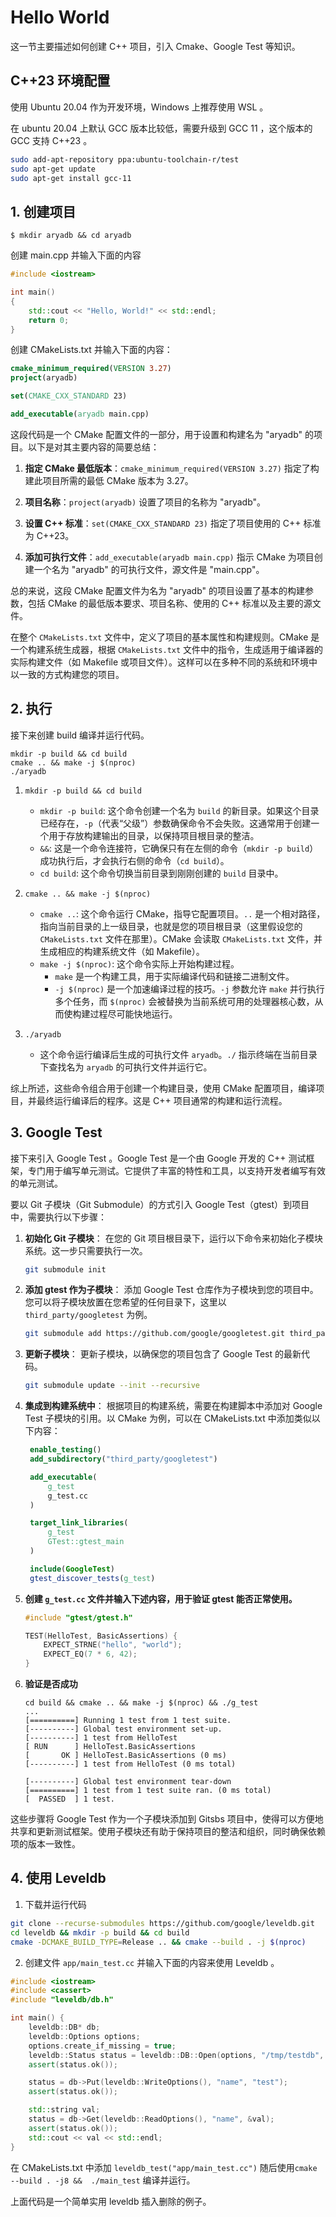 # Hello World

这一节主要描述如何创建 C++ 项目，引入 Cmake、Google Test 等知识。

## C++23 环境配置

使用 Ubuntu 20.04 作为开发环境，Windows 上推荐使用 WSL 。

在 ubuntu 20.04 上默认 GCC 版本比较低，需要升级到 GCC 11 ，这个版本的 GCC 支持 C++23 。

```sh
sudo add-apt-repository ppa:ubuntu-toolchain-r/test
sudo apt-get update
sudo apt-get install gcc-11
```

## 1. 创建项目

```shell
$ mkdir aryadb && cd aryadb
```

创建 main.cpp 并输入下面的内容

```cpp
#include <iostream>

int main()
{
    std::cout << "Hello, World!" << std::endl;
    return 0;
}
```

创建 CMakeLists.txt 并输入下面的内容：

```cmake
cmake_minimum_required(VERSION 3.27)
project(aryadb)

set(CMAKE_CXX_STANDARD 23)

add_executable(aryadb main.cpp)
```

这段代码是一个 CMake 配置文件的一部分，用于设置和构建名为 "aryadb" 的项目。以下是对其主要内容的简要总结：

1. **指定 CMake 最低版本**：`cmake_minimum_required(VERSION 3.27)` 指定了构建此项目所需的最低 CMake 版本为 3.27。

2. **项目名称**：`project(aryadb)` 设置了项目的名称为 "aryadb"。

3. **设置 C++ 标准**：`set(CMAKE_CXX_STANDARD 23)` 指定了项目使用的 C++ 标准为 C++23。

4. **添加可执行文件**：`add_executable(aryadb main.cpp)` 指示 CMake 为项目创建一个名为 "aryadb" 的可执行文件，源文件是 "main.cpp"。

总的来说，这段 CMake 配置文件为名为 "aryadb" 的项目设置了基本的构建参数，包括 CMake 的最低版本要求、项目名称、使用的 C++ 标准以及主要的源文件。

在整个 `CMakeLists.txt` 文件中，定义了项目的基本属性和构建规则。CMake 是一个构建系统生成器，根据 `CMakeLists.txt` 文件中的指令，生成适用于编译器的实际构建文件（如 Makefile 或项目文件）。这样可以在多种不同的系统和环境中以一致的方式构建您的项目。

## 2. 执行

接下来创建 build 编译并运行代码。

```shell
mkdir -p build && cd build
cmake .. && make -j $(nproc)
./aryadb
```

1. `mkdir -p build && cd build`

   - `mkdir -p build`: 这个命令创建一个名为 `build` 的新目录。如果这个目录已经存在，`-p`（代表“父级”）参数确保命令不会失败。这通常用于创建一个用于存放构建输出的目录，以保持项目根目录的整洁。
   - `&&`: 这是一个命令连接符，它确保只有在左侧的命令（`mkdir -p build`）成功执行后，才会执行右侧的命令（`cd build`）。
   - `cd build`: 这个命令切换当前目录到刚刚创建的 `build` 目录中。

2. `cmake .. && make -j $(nproc)`

   - `cmake ..`: 这个命令运行 CMake，指导它配置项目。`..` 是一个相对路径，指向当前目录的上一级目录，也就是您的项目根目录（这里假设您的 `CMakeLists.txt` 文件在那里）。CMake 会读取 `CMakeLists.txt` 文件，并生成相应的构建系统文件（如 Makefile）。
   - `make -j $(nproc)`: 这个命令实际上开始构建过程。
     - `make` 是一个构建工具，用于实际编译代码和链接二进制文件。
     - `-j $(nproc)` 是一个加速编译过程的技巧。`-j` 参数允许 `make` 并行执行多个任务，而 `$(nproc)` 会被替换为当前系统可用的处理器核心数，从而使构建过程尽可能快地运行。

3. `./aryadb`
   - 这个命令运行编译后生成的可执行文件 `aryadb`。`./` 指示终端在当前目录下查找名为 `aryadb` 的可执行文件并运行它。

综上所述，这些命令组合用于创建一个构建目录，使用 CMake 配置项目，编译项目，并最终运行编译后的程序。这是 C++ 项目通常的构建和运行流程。

## 3. Google Test

接下来引入 Google Test 。Google Test 是一个由 Google 开发的 C++ 测试框架，专门用于编写单元测试。它提供了丰富的特性和工具，以支持开发者编写有效的单元测试。

要以 Git 子模块（Git Submodule）的方式引入 Google Test（gtest）到项目中，需要执行以下步骤：

1. **初始化 Git 子模块**：
   在您的 Git 项目根目录下，运行以下命令来初始化子模块系统。这一步只需要执行一次。

   ```bash
   git submodule init
   ```

2. **添加 gtest 作为子模块**：
   添加 Google Test 仓库作为子模块到您的项目中。您可以将子模块放置在您希望的任何目录下，这里以 `third_party/googletest` 为例。

   ```bash
   git submodule add https://github.com/google/googletest.git third_party/googletest
   ```

3. **更新子模块**：
   更新子模块，以确保您的项目包含了 Google Test 的最新代码。

   ```bash
   git submodule update --init --recursive
   ```

4. **集成到构建系统中**：
   根据项目的构建系统，需要在构建脚本中添加对 Google Test 子模块的引用。以 CMake 为例，可以在 CMakeLists.txt 中添加类似以下内容：

   ```cmake
    enable_testing()
    add_subdirectory("third_party/googletest")

    add_executable(
        g_test
        g_test.cc
    )

    target_link_libraries(
        g_test
        GTest::gtest_main
    )

    include(GoogleTest)
    gtest_discover_tests(g_test)
   ```

5. **创建 `g_test.cc` 文件并输入下述内容，用于验证 gtest 能否正常使用。**

   ```cpp
   #include "gtest/gtest.h"

   TEST(HelloTest, BasicAssertions) {
       EXPECT_STRNE("hello", "world");
       EXPECT_EQ(7 * 6, 42);
   }
   ```

6. **验证是否成功**

   ```
   cd build && cmake .. && make -j $(nproc) && ./g_test
   ...
   [==========] Running 1 test from 1 test suite.
   [----------] Global test environment set-up.
   [----------] 1 test from HelloTest
   [ RUN      ] HelloTest.BasicAssertions
   [       OK ] HelloTest.BasicAssertions (0 ms)
   [----------] 1 test from HelloTest (0 ms total)

   [----------] Global test environment tear-down
   [==========] 1 test from 1 test suite ran. (0 ms total)
   [  PASSED  ] 1 test.
   ```

这些步骤将 Google Test 作为一个子模块添加到 Gitsbs 项目中，使得可以方便地共享和更新测试框架。使用子模块还有助于保持项目的整洁和组织，同时确保依赖项的版本一致性。

## 4. 使用 Leveldb

1. 下载并运行代码

```bash
git clone --recurse-submodules https://github.com/google/leveldb.git
cd leveldb && mkdir -p build && cd build
cmake -DCMAKE_BUILD_TYPE=Release .. && cmake --build . -j $(nproc)
```

2. 创建文件 `app/main_test.cc` 并输入下面的内容来使用 Leveldb 。

```cpp
#include <iostream>
#include <cassert>
#include "leveldb/db.h"

int main() {
    leveldb::DB* db;
    leveldb::Options options;
    options.create_if_missing = true;
    leveldb::Status status = leveldb::DB::Open(options, "/tmp/testdb", &db);
    assert(status.ok());

	status = db->Put(leveldb::WriteOptions(), "name", "test");
    assert(status.ok());

    std::string val;
    status = db->Get(leveldb::ReadOptions(), "name", &val);
    assert(status.ok());
    std::cout << val << std::endl;    
}
```

在 CMakeLists.txt 中添加 `leveldb_test("app/main_test.cc")` 随后使用`cmake --build . -j8 &&  ./main_test` 编译并运行。

上面代码是一个简单实用 leveldb 插入删除的例子。
